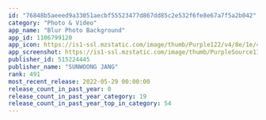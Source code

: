 ```yaml
---
id: "76848b5aeeed9a33051aecbf55523477d867dd85c2e532f6fe8e67a7f5a2b042"
category: "Photo & Video"
app_name: "Blur Photo Background"
app_id: 1106799120
app_icon: https://is1-ssl.mzstatic.com/image/thumb/Purple122/v4/8e/1e/4c/8e1e4c9a-0d27-42d9-afda-294817e9bd63/AppIcon-1x_U007emarketing-6-85-220.png/1024x1024bb.png
app_screenshot: https://is1-ssl.mzstatic.com/image/thumb/PurpleSource116/v4/26/cc/67/26cc6738-ff27-8201-5dd4-8dd5cc2079c7/2c666adc-6b54-4b4c-9bf7-2949002d4209_6.5_00.PNG/1284x2778bb.png
publisher_id: 515224445
publisher_name: "SUNWOONG JANG"
rank: 491
most_recent_release: 2022-05-29 00:00:00
release_count_in_past_year: 0
release_count_in_past_year_category: 19
release_count_in_past_year_top_in_category: 54
---
```


